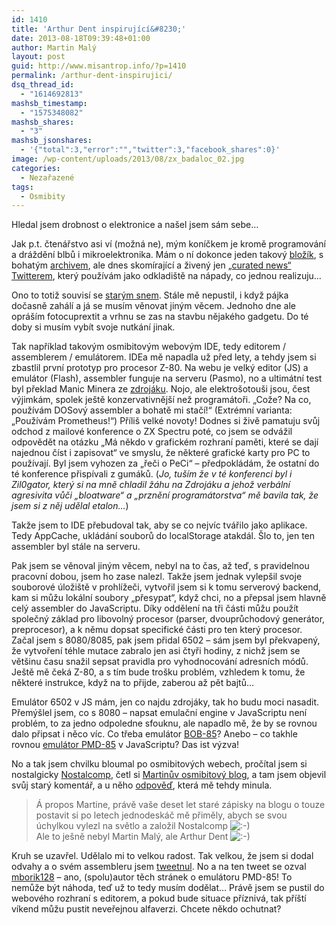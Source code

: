 ```yaml
---
id: 1410
title: 'Arthur Dent inspirující&#8230;'
date: 2013-08-18T09:39:48+01:00
author: Martin Malý
layout: post
guid: http://www.misantrop.info/?p=1410
permalink: /arthur-dent-inspirujici/
dsq_thread_id:
  - "1614692813"
mashsb_timestamp:
  - "1575348082"
mashsb_shares:
  - "3"
mashsb_jsonshares:
  - '{"total":3,"error":"","twitter":3,"facebook_shares":0}'
image: /wp-content/uploads/2013/08/zx_badaloc_02.jpg
categories:
  - Nezařazené
tags:
  - Osmibity
---
```

Hledal jsem drobnost o elektronice a našel jsem sám sebe&#8230;

<!--more-->

Jak p.t. čtenářstvo asi ví (možná ne), mým koníčkem je kromě programování a dráždění blbů i mikroelektronika. Mám o ní dokonce jeden takový [bložík](http://www.uelectronics.info/), s bohatým [archivem](http://www.uelectronics.info/index-old), ale dnes skomírající a živený jen [&#8222;curated news&#8220; Twitterem](https://twitter.com/uelectronics), který používám jako odkladiště na nápady, co jednou realizuju&#8230;

Ono to totiž souvisí se [starým snem](http://blog.maly.cz/index.php?cmt=786). Stále mě nepustil, i když pájka dočasně zahálí a já se musím věnovat jiným věcem. Jednoho dne ale opráším fotocuprextit a vrhnu se zas na stavbu nějakého gadgetu. Do té doby si musím vybít svoje nutkání jinak.

Tak například takovým osmibitovým webovým IDE, tedy editorem / assemblerem / emulátorem. IDEa mě napadla už před lety, a tehdy jsem si zbastlil první prototyp pro procesor Z-80. Na webu je velký editor (JS) a emulátor (Flash), assembler funguje na serveru (Pasmo), no a ultimátní test byl překlad Manic Minera ze [zdrojáku](http://www.seasip.demon.co.uk/Jsw/manic.mac). Nojo, ale elektrošotouši jsou, čest výjimkám, spolek ještě konzervativnější než programátoři. &#8222;Cože? Na co, používám DOSový assembler a bohatě mi stačí!&#8220; (Extrémní varianta: &#8222;Používám Prometheus!&#8220;) Příliš velké novoty! Dodnes si živě pamatuju svůj odchod z mailové konference o ZX Spectru poté, co jsem se odvážil odpovědět na otázku &#8222;Má někdo v grafickém rozhraní paměti, které se dají najednou číst i zapisovat&#8220; ve smyslu, že některé grafické karty pro PC to používají. Byl jsem vyhozen za &#8222;řeči o PeCi&#8220; &#8211; předpokládám, že ostatní do té konference přispívali z gumáků. (_Jo, tuším že v té konferenci byl i Zil0gator, který si na mně chladil žáhu na Zdrojáku a jehož verbální agresivita vůči &#8222;bloatware&#8220; a &#8222;prznění programátorstva&#8220; mě bavila tak, že jsem si z něj udělal etalon&#8230;_)

Takže jsem to IDE přebudoval tak, aby se co nejvíc tvářilo jako aplikace. Tedy AppCache, ukládání souborů do localStorage atakdál. Šlo to, jen ten assembler byl stále na serveru.

Pak jsem se věnoval jiným věcem, nebyl na to čas, až teď, s pravidelnou pracovní dobou, jsem ho zase nalezl. Takže jsem jednak vylepšil svoje souborové úložiště v prohlížeči, vytvořil jsem si k tomu serverový backend, kam si můžu lokální soubory &#8222;přesypat&#8220;, když chci, no a přepsal jsem hlavně celý assembler do JavaScriptu. Díky oddělení na tři části můžu použít společný základ pro libovolný procesor (parser, dvouprůchodový generátor, preprocesor), a k němu dopsat specifické části pro ten který procesor. Začal jsem s 8080/8085, pak jsem přidal 6502 &#8211; sám jsem byl překvapený, že vytvoření téhle mutace zabralo jen asi čtyři hodiny, z nichž jsem se většinu času snažil sepsat pravidla pro vyhodnocování adresních módů. Ještě mě čeká Z-80, a s tím bude trošku problém, vzhledem k tomu, že některé instrukce, když na to přijde, zaberou až pět bajtů&#8230;

Emulátor 6502 v JS mám, jen co najdu zdrojáky, tak ho budu moci nasadit. Přemýšlel jsem, co s 8080 &#8211; napsat emulační engine v JavaScriptu není problém, to za jedno odpoledne sfouknu, ale napadlo mě, že by se rovnou dalo připsat i něco víc. Co třeba emulátor [BOB-85](http://www.nostalcomp.cz/bob85.php)? Anebo &#8211; co takhle rovnou [emulátor PMD-85](http://pmd85.borik.net/wiki/Emul%C3%A1tor) v JavaScriptu? Das ist výzva!

No a tak jsem chvilku bloumal po osmibitových webech, pročítal jsem si nostalgicky [Nostalcomp](http://www.nostalcomp.cz/), četl si [Martinův osmibitový blog](http://www.8bity.cz/), a tam jsem objevil svůj starý komentář, a u něho [odpověď](http://www.8bity.cz/2012/replika-osobniho-mikropocitace-mistrum/#comment-697), která mě tehdy minula.

> Á propos Martine, právě vaše deset let staré zápisky na blogu o touze postavit si po letech jednodeskáč mě přiměly, abych se svou úchylkou vylezl na světlo a založil Nostalcomp ![:-)](http://www.8bity.cz/wp-includes/images/smilies/icon_smile.gif)  
> Ale to ješně nebyl Martin Malý, ale Arthur Dent ![:-)](http://www.8bity.cz/wp-includes/images/smilies/icon_smile.gif)

Kruh se uzavřel. Udělalo mi to velkou radost. Tak velkou, že jsem si dodal odvahy a o svém assembleru jsem [tweetnul](https://twitter.com/adent/status/367263750623330304). No a na ten tweet se ozval [mborik128](https://twitter.com/mborik128/status/367273168731254784) &#8211; ano, (spolu)autor těch stránek o emulátoru PMD-85! To nemůže být náhoda, teď už to tedy musím dodělat&#8230; Právě jsem se pustil do webového rozhraní s editorem, a pokud bude situace příznivá, tak příští víkend můžu pustit neveřejnou alfaverzi. Chcete někdo ochutnat?